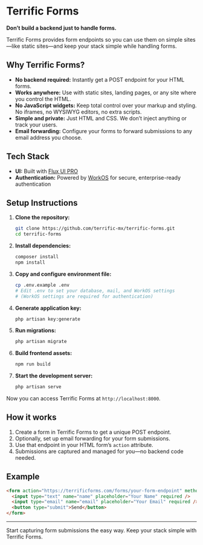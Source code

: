 # Terrific Forms

**Don’t build a backend just to handle forms.**

Terrific Forms provides form endpoints so you can use them on simple sites—like static sites—and keep your stack simple while handling forms.

## Why Terrific Forms?
- **No backend required:** Instantly get a POST endpoint for your HTML forms.
- **Works anywhere:** Use with static sites, landing pages, or any site where you control the HTML.
- **No JavaScript widgets:** Keep total control over your markup and styling. No iframes, no WYSIWYG editors, no extra scripts.
- **Simple and private:** Just HTML and CSS. We don’t inject anything or track your users.
- **Email forwarding:** Configure your forms to forward submissions to any email address you choose.

## Tech Stack
- **UI:** Built with [Flux UI PRO](https://fluxui.dev/)
- **Authentication:** Powered by [WorkOS](https://workos.com/) for secure, enterprise-ready authentication

## Setup Instructions

1. **Clone the repository:**
   ```sh
   git clone https://github.com/terrific-mx/terrific-forms.git
   cd terrific-forms
   ```
2. **Install dependencies:**
   ```sh
   composer install
   npm install
   ```
3. **Copy and configure environment file:**
   ```sh
   cp .env.example .env
   # Edit .env to set your database, mail, and WorkOS settings
   # (WorkOS settings are required for authentication)
   ```
4. **Generate application key:**
   ```sh
   php artisan key:generate
   ```
5. **Run migrations:**
   ```sh
   php artisan migrate
   ```
6. **Build frontend assets:**
   ```sh
   npm run build
   ```
7. **Start the development server:**
   ```sh
   php artisan serve
   ```

Now you can access Terrific Forms at `http://localhost:8000`.

## How it works
1. Create a form in Terrific Forms to get a unique POST endpoint.
2. Optionally, set up email forwarding for your form submissions.
3. Use that endpoint in your HTML form’s `action` attribute.
4. Submissions are captured and managed for you—no backend code needed.

## Example
```html
<form action="https://terrificforms.com/forms/your-form-endpoint" method="POST">
  <input type="text" name="name" placeholder="Your Name" required />
  <input type="email" name="email" placeholder="Your Email" required />
  <button type="submit">Send</button>
</form>
```

---

Start capturing form submissions the easy way. Keep your stack simple with Terrific Forms.
